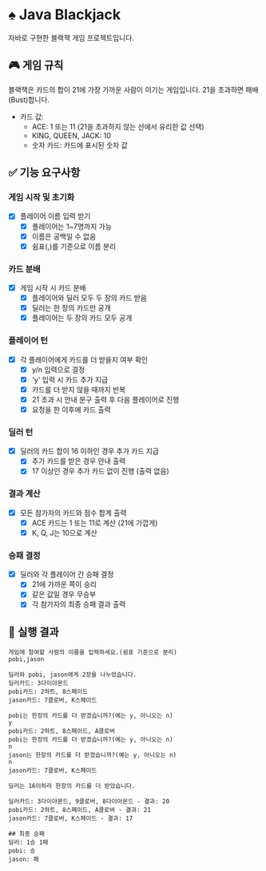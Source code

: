 # ♠️ Java Blackjack

자바로 구현한 블랙잭 게임 프로젝트입니다.

## 🎮 게임 규칙

블랙잭은 카드의 합이 21에 가장 가까운 사람이 이기는 게임입니다. 21을 초과하면 패배(Bust)합니다.

- 카드 값:
    - ACE: 1 또는 11 (21을 초과하지 않는 선에서 유리한 값 선택)
    - KING, QUEEN, JACK: 10
    - 숫자 카드: 카드에 표시된 숫자 값

## ✅ 기능 요구사항

### 게임 시작 및 초기화

- [x] 플레이어 이름 입력 받기
    - [x] 플레이어는 1~7명까지 가능
    - [x] 이름은 공백일 수 없음
    - [x] 쉼표(,)를 기준으로 이름 분리

### 카드 분배

- [x] 게임 시작 시 카드 분배
    - [x] 플레이어와 딜러 모두 두 장의 카드 받음
    - [x] 딜러는 한 장의 카드만 공개
    - [x] 플레이어는 두 장의 카드 모두 공개

### 플레이어 턴

- [x] 각 플레이어에게 카드를 더 받을지 여부 확인
    - [x] y/n 입력으로 결정
    - [x] 'y' 입력 시 카드 추가 지급
    - [x] 카드를 더 받지 않을 때까지 반복
    - [x] 21 초과 시 안내 문구 출력 후 다음 플레이어로 진행
    - [x] 요청을 한 이후에 카드 출력

### 딜러 턴

- [x] 딜러의 카드 합이 16 이하인 경우 추가 카드 지급
    - [x] 추가 카드를 받은 경우 안내 출력
    - [x] 17 이상인 경우 추가 카드 없이 진행 (출력 없음)

### 결과 계산

- [x] 모든 참가자의 카드와 점수 합계 출력
    - [x] ACE 카드는 1 또는 11로 계산 (21에 가깝게)
    - [x] K, Q, J는 10으로 계산

### 승패 결정

- [x] 딜러와 각 플레이어 간 승패 결정
    - [x] 21에 가까운 쪽이 승리
    - [x] 같은 값일 경우 무승부
    - [x] 각 참가자의 최종 승패 결과 출력

## 🚀 실행 결과

```
게임에 참여할 사람의 이름을 입력하세요.(쉼표 기준으로 분리)
pobi,jason

딜러와 pobi, jason에게 2장을 나누었습니다.
딜러카드: 3다이아몬드
pobi카드: 2하트, 8스페이드
jason카드: 7클로버, K스페이드

pobi는 한장의 카드를 더 받겠습니까?(예는 y, 아니오는 n)
y
pobi카드: 2하트, 8스페이드, A클로버
pobi는 한장의 카드를 더 받겠습니까?(예는 y, 아니오는 n)
n
jason는 한장의 카드를 더 받겠습니까?(예는 y, 아니오는 n)
n
jason카드: 7클로버, K스페이드

딜러는 16이하라 한장의 카드를 더 받았습니다.

딜러카드: 3다이아몬드, 9클로버, 8다이아몬드 - 결과: 20
pobi카드: 2하트, 8스페이드, A클로버 - 결과: 21
jason카드: 7클로버, K스페이드 - 결과: 17

## 최종 승패
딜러: 1승 1패
pobi: 승
jason: 패
```
